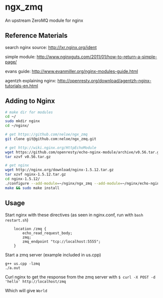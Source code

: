 ngx_zmq
=======
An upstream ZeroMQ module for nginx

Reference Materials
-------------------
search nginx source: http://lxr.nginx.org/ident

simple module: http://www.nginxguts.com/2011/01/how-to-return-a-simple-page/

evans guide: http://www.evanmiller.org/nginx-modules-guide.html

agentzh explaining nginx: http://openresty.org/download/agentzh-nginx-tutorials-en.html

Adding to Nginx
---------------
```bash
# make dir for modules
cd ~/
sudo mkdir nginx
cd ~/nginx/

# get https://github.com/neloe/ngx_zmq
git clone git@github.com:neloe/ngx_zmq.git

# get http://wiki.nginx.org/HttpEchoModule
wget https://github.com/openresty/echo-nginx-module/archive/v0.56.tar.gz
tar xzvf v0.56.tar.gz

# get nginx
wget http://nginx.org/download/nginx-1.5.12.tar.gz
tar xzvf nginx-1.5.12.tar.gz
cd nginx-1.5.12/
./configure --add-module=~/nginx/ngx_zmq --add-module=~/nginx/echo-nginx-module-0.56
make && sudo make install
```

Usage
-----
Start nginx with these directives (as seen in nginx.conf, run with `bash restart.sh`)
```nginx
    location /zmq {
        echo_read_request_body;
        zmq;
        zmq_endpoint "tcp://localhost:5555";
    }
```
Start a zmq server (example included in us.cpp)
```
g++ us.cpp -lzmq
./a.out
```
Curl nginx to get the response from the zmq server with
```$ curl -X POST -d 'hello' http://localhost/zmq```

Which will give
`World`
